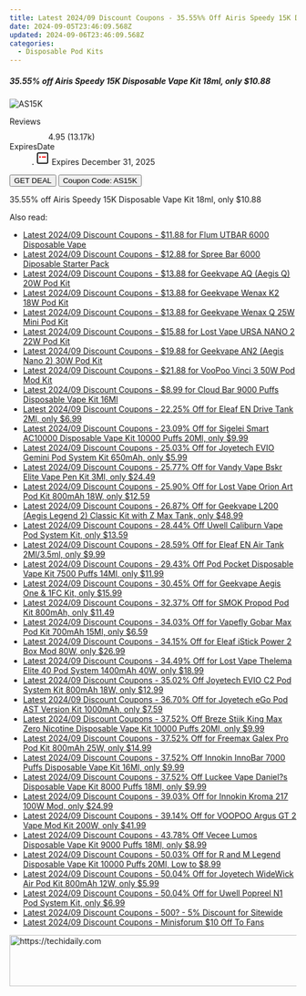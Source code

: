 ```yaml
---
title: Latest 2024/09 Discount Coupons - 35.55%% Off Airis Speedy 15K Disposable Vape Kit 18Ml, only $10.88
date: 2024-09-05T23:46:09.568Z
updated: 2024-09-06T23:46:09.568Z
categories:
  - Disposable Pod Kits
---
```



<div class="max-w-4xl mx-auto grid grid-cols-1 lg:max-w-5xl lg:gap-x-20 lg:grid-cols-2">
  <div class="relative p-3 col-start-1 row-start-1 flex flex-col-reverse rounded-lg bg-gradient-to-t from-black/75 via-black/0 sm:bg-none sm:row-start-2 sm:p-0 lg:row-start-1">
    <h5 class="mt-1 text-lg font-semibold text-white sm:text-slate-900 md:text-2xl dark:sm:text-white">35.55% off Airis Speedy 15K Disposable Vape Kit 18ml, only $10.88</h5>
  </div>
  
  <div class="col-start-1 col-end-3 row-start-1 grid gap-4 sm:mb-6 sm:grid-cols-4 lg:col-start-2 lg:row-span-6 lg:row-end-6 lg:mb-0 lg:gap-6">
      <img src="https://static.shareasale.com/image/90958/deal/AirisSpeedy15KDisposableVapeKit18ml.png" onClick="javascript:window.open(decodeURIComponent('https%3A%2F%2Fwww.shareasale.com%2Fu.cfm%3Fd%3D1099630%26m%3D90958%26u%3D4338022'), '_blank');void(0);" alt="AS15K" class="h-60 w-full rounded-lg object-cover sm:col-span-2 sm:h-52 lg:col-span-full" loading="lazy" />
    
  </div>
  <dl class="row-start-2 mt-4 flex items-center text-xs font-medium sm:row-start-3 sm:mt-1 md:mt-2.5 lg:row-start-2">
    <dt class="sr-only">Reviews</dt>
    <dd class="flex items-center text-indigo-600 dark:text-indigo-400">
      <svg width="24" height="24" fill="none" aria-hidden="true" class="mr-1 stroke-current dark:stroke-indigo-500">
        <path d="m12 5 2 5h5l-4 4 2.103 5L12 16l-5.103 3L9 14l-4-4h5l2-5Z" stroke-width="2" stroke-linecap="round" stroke-linejoin="round" />
      </svg>
      <span>4.95 <span class="font-normal text-slate-400">(13.17k)</span></span>
    </dd>
    <dt class="sr-only">ExpiresDate</dt>
    <dd class="flex items-center">
      <svg width="2" height="2" aria-hidden="true" fill="currentColor" class="mx-3 text-slate-300">
        <circle cx="1" cy="1" r="1" />
      </svg>
      <svg width="24" height="24" viewBox="0 0 24 24" fill="none" stroke="currentColor" stroke-width="2">
        <rect x="3" y="3" width="18" height="18" rx="2" fill="#fff" />
        <path d="M6 10L18 10" stroke="red" stroke-width="2" fill="none" />
        <path d="M10 6L10 18" stroke="#fff" stroke-width="2" fill="none" />
      </svg>
      Expires December 31, 2025    </dd>
  </dl>
  <div class="col-start-1 row-start-3 mt-4 self-center sm:col-start-2 sm:row-span-2 sm:row-start-2 sm:mt-0 lg:col-start-1 lg:row-start-3 lg:row-end-4 lg:mt-6">
    <button type="button" onClick="javascript:window.open(decodeURIComponent('https%3A%2F%2Fwww.shareasale.com%2Fu.cfm%3Fd%3D1099630%26m%3D90958%26u%3D4338022'), '_blank');void(0);" class="rounded-lg bg-red-600 px-3 py-2 text-sm font-medium leading-6 text-white">GET DEAL</button>
    <button type="button" onClick="javascript:window.open(decodeURIComponent('https%3A%2F%2Fwww.shareasale.com%2Fu.cfm%3Fd%3D1099630%26m%3D90958%26u%3D4338022'), '_blank');void(0);" class="border-dashed border-2 border-indigo-600 bg-green-100 text-sm leading-6 font-medium py-2 px-3 rounded-lg">Coupon Code: AS15K</button>
  </div>
  <p class="col-start-1 mt-4 text-sm leading-6 sm:col-span-2 lg:col-span-1 lg:row-start-4 lg:mt-6 dark:text-slate-400">
    35.55% off Airis Speedy 15K Disposable Vape Kit 18ml, only $10.88 
  </p>
</div>
<span class="atpl-alsoreadstyle">Also read:</span>
<div><ul>
<li><a href="https://coupons.techidaily.com/coupon-1082224-share-59344-sale/"><u>Latest 2024/09 Discount Coupons - $11.88 for Flum UTBAR 6000 Disposable Vape</u></a></li>
<li><a href="https://coupons.techidaily.com/coupon-1084492-share-59344-sale/"><u>Latest 2024/09 Discount Coupons - $12.88 for Spree Bar 6000 Diposable Starter Pack</u></a></li>
<li><a href="https://coupons.techidaily.com/coupon-1084856-share-59344-sale/"><u>Latest 2024/09 Discount Coupons - $13.88 for Geekvape AQ (Aegis Q) 20W Pod Kit</u></a></li>
<li><a href="https://coupons.techidaily.com/coupon-1084857-share-59344-sale/"><u>Latest 2024/09 Discount Coupons - $13.88 for Geekvape Wenax K2 18W Pod Kit</u></a></li>
<li><a href="https://coupons.techidaily.com/coupon-1084855-share-59344-sale/"><u>Latest 2024/09 Discount Coupons - $13.88 for Geekvape Wenax Q 25W Mini Pod Kit</u></a></li>
<li><a href="https://coupons.techidaily.com/coupon-1088918-share-59344-sale/"><u>Latest 2024/09 Discount Coupons - $15.88 for Lost Vape URSA NANO 2 22W Pod Kit</u></a></li>
<li><a href="https://coupons.techidaily.com/coupon-1084854-share-59344-sale/"><u>Latest 2024/09 Discount Coupons - $19.88 for Geekvape AN2 (Aegis Nano 2) 30W Pod Kit</u></a></li>
<li><a href="https://coupons.techidaily.com/coupon-1087694-share-59344-sale/"><u>Latest 2024/09 Discount Coupons - $21.88 for VooPoo Vinci 3 50W Pod Mod Kit</u></a></li>
<li><a href="https://coupons.techidaily.com/coupon-1088662-share-90958-sale/"><u>Latest 2024/09 Discount Coupons - $8.99 for Cloud Bar 9000 Puffs Disposable Vape Kit 16Ml</u></a></li>
<li><a href="https://coupons.techidaily.com/coupon-1088908-share-90958-sale/"><u>Latest 2024/09 Discount Coupons - 22.25% Off for Eleaf EN Drive Tank 2Ml, only $6.99</u></a></li>
<li><a href="https://coupons.techidaily.com/coupon-1056956-share-90958-sale/"><u>Latest 2024/09 Discount Coupons - 23.09% Off for Sigelei Smart AC10000 Disposable Vape Kit 10000 Puffs 20Ml, only $9.99</u></a></li>
<li><a href="https://coupons.techidaily.com/coupon-1088907-share-90958-sale/"><u>Latest 2024/09 Discount Coupons - 25.03% Off for Joyetech EVIO Gemini Pod System Kit 650mAh, only $5.99</u></a></li>
<li><a href="https://coupons.techidaily.com/coupon-969310-share-90958-sale/"><u>Latest 2024/09 Discount Coupons - 25.77% Off for Vandy Vape Bskr Elite Vape Pen Kit 3Ml, only $24.49</u></a></li>
<li><a href="https://coupons.techidaily.com/coupon-948205-share-90958-sale/"><u>Latest 2024/09 Discount Coupons - 25.90% Off for Lost Vape Orion Art Pod Kit 800mAh 18W, only $12.59</u></a></li>
<li><a href="https://coupons.techidaily.com/coupon-968346-share-90958-sale/"><u>Latest 2024/09 Discount Coupons - 26.87% Off for Geekvape L200 (Aegis Legend 2) Classic Kit with Z Max Tank, only $48.99</u></a></li>
<li><a href="https://coupons.techidaily.com/coupon-702423-share-90958-sale/"><u>Latest 2024/09 Discount Coupons - 28.44% Off Uwell Caliburn Vape Pod System Kit, only $13.59</u></a></li>
<li><a href="https://coupons.techidaily.com/coupon-1088909-share-90958-sale/"><u>Latest 2024/09 Discount Coupons - 28.59% Off for Eleaf EN Air Tank 2Ml/3.5ml, only $9.99</u></a></li>
<li><a href="https://coupons.techidaily.com/coupon-1020004-share-90958-sale/"><u>Latest 2024/09 Discount Coupons - 29.43% Off Pod Pocket Disposable Vape Kit 7500 Puffs 14Ml, only $11.99</u></a></li>
<li><a href="https://coupons.techidaily.com/coupon-864033-share-90958-sale/"><u>Latest 2024/09 Discount Coupons - 30.45% Off for Geekvape Aegis One & 1FC Kit, only $15.99</u></a></li>
<li><a href="https://coupons.techidaily.com/coupon-980594-share-90958-sale/"><u>Latest 2024/09 Discount Coupons - 32.37% Off for SMOK Propod Pod Kit 800mAh, only $11.49</u></a></li>
<li><a href="https://coupons.techidaily.com/coupon-1003231-share-90958-sale/"><u>Latest 2024/09 Discount Coupons - 34.03% Off for Vapefly Gobar Max Pod Kit 700mAh 15Ml, only $6.59</u></a></li>
<li><a href="https://coupons.techidaily.com/coupon-894397-share-90958-sale/"><u>Latest 2024/09 Discount Coupons - 34.15% Off for Eleaf iStick Power 2 Box Mod 80W, only $26.99</u></a></li>
<li><a href="https://coupons.techidaily.com/coupon-1076838-share-90958-sale/"><u>Latest 2024/09 Discount Coupons - 34.49% Off for Lost Vape Thelema Elite 40 Pod System 1400mAh 40W, only $18.99</u></a></li>
<li><a href="https://coupons.techidaily.com/coupon-939606-share-90958-sale/"><u>Latest 2024/09 Discount Coupons - 35.02% Off Joyetech EVIO C2 Pod System Kit 800mAh 18W, only $12.99</u></a></li>
<li><a href="https://coupons.techidaily.com/coupon-789445-share-90958-sale/"><u>Latest 2024/09 Discount Coupons - 36.70% Off for Joyetech eGo Pod AST Version Kit 1000mAh, only $7.59</u></a></li>
<li><a href="https://coupons.techidaily.com/coupon-1056749-share-90958-sale/"><u>Latest 2024/09 Discount Coupons - 37.52% Off Breze Stiik King Max Zero Nicotine Disposable Vape Kit 10000 Puffs 20Ml, only $9.99</u></a></li>
<li><a href="https://coupons.techidaily.com/coupon-1003685-share-90958-sale/"><u>Latest 2024/09 Discount Coupons - 37.52% Off for Freemax Galex Pro Pod Kit 800mAh 25W, only $14.99</u></a></li>
<li><a href="https://coupons.techidaily.com/coupon-1050871-share-90958-sale/"><u>Latest 2024/09 Discount Coupons - 37.52% Off Innokin InnoBar 7000 Puffs Disposable Vape Kit 16Ml, only $9.99</u></a></li>
<li><a href="https://coupons.techidaily.com/coupon-1054053-share-90958-sale/"><u>Latest 2024/09 Discount Coupons - 37.52% Off Luckee Vape Daniel?s Disposable Vape Kit 8000 Puffs 18Ml, only $9.99</u></a></li>
<li><a href="https://coupons.techidaily.com/coupon-872378-share-90958-sale/"><u>Latest 2024/09 Discount Coupons - 39.03% Off for Innokin Kroma 217 100W Mod, only $24.99</u></a></li>
<li><a href="https://coupons.techidaily.com/coupon-899033-share-90958-sale/"><u>Latest 2024/09 Discount Coupons - 39.14% Off for VOOPOO Argus GT 2 Vape Mod Kit 200W, only $41.99</u></a></li>
<li><a href="https://coupons.techidaily.com/coupon-1050196-share-90958-sale/"><u>Latest 2024/09 Discount Coupons - 43.78% Off Vecee Lumos Disposable Vape Kit 9000 Puffs 18Ml, only $8.99</u></a></li>
<li><a href="https://coupons.techidaily.com/coupon-997083-share-90958-sale/"><u>Latest 2024/09 Discount Coupons - 50.03% Off for R and M Legend Disposable Vape Kit 10000 Puffs 20Ml, Low to $8.99</u></a></li>
<li><a href="https://coupons.techidaily.com/coupon-1017191-share-90958-sale/"><u>Latest 2024/09 Discount Coupons - 50.04% Off for Joyetech WideWick Air Pod Kit 800mAh 12W, only $5.99</u></a></li>
<li><a href="https://coupons.techidaily.com/coupon-883099-share-90958-sale/"><u>Latest 2024/09 Discount Coupons - 50.04% Off for Uwell Popreel N1 Pod System Kit, only $6.99</u></a></li>
<li><a href="https://coupons.techidaily.com/coupon-843488-share-77450-sale/"><u>Latest 2024/09 Discount Coupons - 500? - 5% Discount for Sitewide</u></a></li>
<li><a href="https://coupons.techidaily.com/coupon-1065186-share-101288-sale/"><u>Latest 2024/09 Discount Coupons - Minisforum $10 Off To Fans</u></a></li>
</ul></div>

<ins class="adsbygoogle"
      style="display:block"
      data-ad-client="ca-pub-7571918770474297"
      data-ad-slot="8358498916"
      data-ad-format="auto"
      data-full-width-responsive="true"></ins>
<!-- affiliate ads begin -->
<a href="https://ephamedtechinc.pxf.io/c/5597632/2137210/26400" target="_top" id="2137210">
  <img src="//a.impactradius-go.com/display-ad/26400-2137210" border="0" alt="https://techidaily.com" width="728" height="90"/>
</a>
<img height="0" width="0" src="https://ephamedtechinc.pxf.io/i/5597632/2137210/26400" style="position:absolute;visibility:hidden;" border="0" />
<!-- affiliate ads end -->